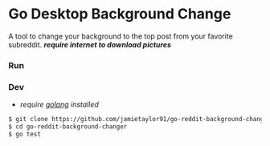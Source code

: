 # Go Desktop Background Change
A tool to change your background to the top post from your favorite subreddit.
***require internet to download pictures***
### Run

### Dev
* *require [golang](https://golang.org) installed*
```bash
$ git clone https://github.com/jamietaylor91/go-reddit-background-changer
$ cd go-reddit-background-changer
$ go test
```